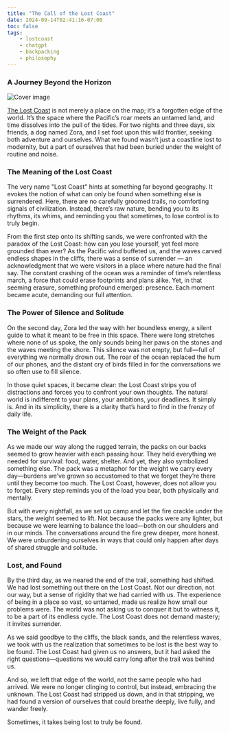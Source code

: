 ```yaml
---
title: "The Call of the Lost Coast"
date: 2024-09-14T02:41:16-07:00
toc: false
tags:
    - lostcoast
    - chatgpt
    - backpacking
    - philosophy
---
```


### A Journey Beyond the Horizon

![Cover image](https://lh3.googleusercontent.com/pw/AP1GczOBmjgJK1JvDP6bQoAZjThVB9O4_Mt2n5POd4zp9yVYTGc_p1nO54QYgXONVUUjqNjik5-MRqmpDEyn-g62eFTCtK5ER6rtd1D_59R2iWSbGLhKANnz4tEYjDGrai0XoNpKCXmSXiPNdmfIvhbACLJZLA=w1747-h1310-s-no-gm?authuser=0)



[The Lost Coast](https://en.wikipedia.org/wiki/Lost_Coast) is not merely a place on the map; it’s a forgotten edge of the world. It’s the space where the Pacific’s roar meets an untamed land, and time dissolves into the pull of the tides. For two nights and three days, six friends, a dog named Zora, and I set foot upon this wild frontier, seeking both adventure and ourselves. What we found wasn’t just a coastline lost to modernity, but a part of ourselves that had been buried under the weight of routine and noise.

### The Meaning of the Lost Coast

The very name "Lost Coast" hints at something far beyond geography. It evokes the notion of what can only be found when something else is surrendered. Here, there are no carefully groomed trails, no comforting signals of civilization. Instead, there’s raw nature, bending you to its rhythms, its whims, and reminding you that sometimes, to lose control is to truly begin.

From the first step onto its shifting sands, we were confronted with the paradox of the Lost Coast: how can you lose yourself, yet feel more grounded than ever? As the Pacific wind buffeted us, and the waves carved endless shapes in the cliffs, there was a sense of surrender — an acknowledgment that we were visitors in a place where nature had the final say. The constant crashing of the ocean was a reminder of time’s relentless march, a force that could erase footprints and plans alike. Yet, in that seeming erasure, something profound emerged: presence. Each moment became acute, demanding our full attention.

### The Power of Silence and Solitude

On the second day, Zora led the way with her boundless energy, a silent guide to what it meant to be free in this space. There were long stretches where none of us spoke, the only sounds being her paws on the stones and the waves meeting the shore. This silence was not empty, but full—full of everything we normally drown out. The roar of the ocean replaced the hum of our phones, and the distant cry of birds filled in for the conversations we so often use to fill silence.

In those quiet spaces, it became clear: the Lost Coast strips you of distractions and forces you to confront your own thoughts. The natural world is indifferent to your plans, your ambitions, your deadlines. It simply is. And in its simplicity, there is a clarity that’s hard to find in the frenzy of daily life.

### The Weight of the Pack

As we made our way along the rugged terrain, the packs on our backs seemed to grow heavier with each passing hour. They held everything we needed for survival: food, water, shelter. And yet, they also symbolized something else. The pack was a metaphor for the weight we carry every day—burdens we’ve grown so accustomed to that we forget they’re there until they become too much. The Lost Coast, however, does not allow you to forget. Every step reminds you of the load you bear, both physically and mentally.

But with every nightfall, as we set up camp and let the fire crackle under the stars, the weight seemed to lift. Not because the packs were any lighter, but because we were learning to balance the load—both on our shoulders and in our minds. The conversations around the fire grew deeper, more honest. We were unburdening ourselves in ways that could only happen after days of shared struggle and solitude.

### Lost, and Found

By the third day, as we neared the end of the trail, something had shifted. We had lost something out there on the Lost Coast. Not our direction, not our way, but a sense of rigidity that we had carried with us. The experience of being in a place so vast, so untamed, made us realize how small our problems were. The world was not asking us to conquer it but to witness it, to be a part of its endless cycle. The Lost Coast does not demand mastery; it invites surrender.

As we said goodbye to the cliffs, the black sands, and the relentless waves, we took with us the realization that sometimes to be lost is the best way to be found. The Lost Coast had given us no answers, but it had asked the right questions—questions we would carry long after the trail was behind us.

And so, we left that edge of the world, not the same people who had arrived. We were no longer clinging to control, but instead, embracing the unknown. The Lost Coast had stripped us down, and in that stripping, we had found a version of ourselves that could breathe deeply, live fully, and wander freely.

Sometimes, it takes being lost to truly be found.